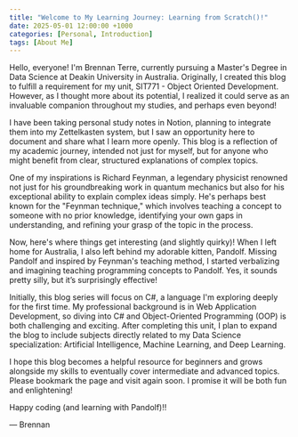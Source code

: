 ```yaml
---
title: "Welcome to My Learning Journey: Learning from Scratch()!"
date: 2025-05-01 12:00:00 +1000
categories: [Personal, Introduction]
tags: [About Me]
---
```


Hello, everyone! I'm Brennan Terre, currently pursuing a Master's Degree in Data Science at Deakin University in Australia. Originally, I created this blog to fulfill a requirement for my unit, SIT771 - Object Oriented Development. However, as I thought more about its potential, I realized it could serve as an invaluable companion throughout my studies, and perhaps even beyond!

I have been taking personal study notes in Notion, planning to integrate them into my Zettelkasten system, but I saw an opportunity here to document and share what I learn more openly. This blog is a reflection of my academic journey, intended not just for myself, but for anyone who might benefit from clear, structured explanations of complex topics.

One of my inspirations is Richard Feynman, a legendary physicist renowned not just for his groundbreaking work in quantum mechanics but also for his exceptional ability to explain complex ideas simply. He's perhaps best known for the "Feynman technique," which involves teaching a concept to someone with no prior knowledge, identifying your own gaps in understanding, and refining your grasp of the topic in the process.

Now, here's where things get interesting (and slightly quirky)! When I left home for Australia, I also left behind my adorable kitten, Pandolf. Missing Pandolf and inspired by Feynman's teaching method, I started verbalizing and imagining teaching programming concepts to Pandolf. Yes, it sounds pretty silly, but it’s surprisingly effective!

Initially, this blog series will focus on C#, a language I'm exploring deeply for the first time. My professional background is in Web Application Development, so diving into C# and Object-Oriented Programming (OOP) is both challenging and exciting. After completing this unit, I plan to expand the blog to include subjects directly related to my Data Science specialization: Artificial Intelligence, Machine Learning, and Deep Learning.

I hope this blog becomes a helpful resource for beginners and grows alongside my skills to eventually cover intermediate and advanced topics. Please bookmark the page and visit again soon. I promise it will be both fun and enlightening!

Happy coding (and learning with Pandolf)!!

— Brennan
